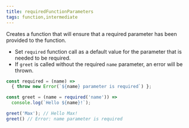 ```yaml
---
title: requiredFunctionParameters
tags: function,intermediate
---
```


Creates a function that will ensure that a required parameter has been provided to the function.

- Set `required` function call as a default value for the parameter that is needed to be required.
- If `greet` is called without the required `name` parameter, an error will be thrown.

```js
const required = (name) =>
  { throw new Error(`${name} parameter is required`) };

const greet = (name = required('name')) =>
  console.log(`Hello ${name}!`);
```

```js
greet('Max'); // Hello Max!
greet() // Error: name parameter is required
```
